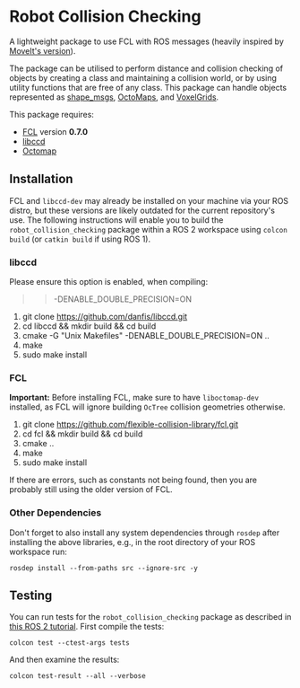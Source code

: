 # Robot Collision Checking

A lightweight package to use FCL with ROS messages (heavily inspired by [MoveIt's version](https://moveit.ros.org/documentation/concepts/developer_concepts/)). 

The package can be utilised to perform distance and collision checking of objects by creating a class and maintaining a collision world, or by using utility functions that are free of any class. This package can handle objects represented as [shape_msgs](http://wiki.ros.org/shape_msgs), [OctoMaps](https://github.com/OctoMap/octomap_msgs), and [VoxelGrids](https://github.com/ros-planning/navigation2/blob/main/nav2_msgs/msg/VoxelGrid.msg).

This package requires:
 * [FCL](https://github.com/flexible-collision-library/fcl) version **0.7.0**
 * [libccd](https://github.com/danfis/libccd)
 * [Octomap](https://octomap.github.io/) 

## Installation

FCL and `libccd-dev` may already be installed on your machine via your ROS distro, but these versions are likely outdated for the current repository's use. The following instructions will enable you to build the `robot_collision_checking` package within a ROS 2 workspace using `colcon build` (or `catkin build` if using ROS 1).

### libccd

Please ensure this option is enabled, when compiling: 
>> -DENABLE_DOUBLE_PRECISION=ON

1. git clone https://github.com/danfis/libccd.git
2. cd libccd && mkdir build && cd build
3. cmake -G "Unix Makefiles" -DENABLE_DOUBLE_PRECISION=ON ..
4. make
5. sudo make install

### FCL

**Important:** Before installing FCL, make sure to have `liboctomap-dev` installed, as FCL will ignore building `OcTree` collision geometries otherwise. 

1. git clone https://github.com/flexible-collision-library/fcl.git
2. cd fcl && mkdir build && cd build
3. cmake ..
4. make
5. sudo make install

If there are errors, such as constants not being found, then you are probably still using the older version of FCL.

### Other Dependencies

Don't forget to also install any system dependencies through `rosdep` after installing the above libraries, e.g., in the root directory of your ROS workspace run:
```
rosdep install --from-paths src --ignore-src -y
```

## Testing

You can run tests for the `robot_collision_checking` package as described in [this ROS 2 tutorial](https://docs.ros.org/en/humble/Tutorials/Intermediate/Testing/CLI.html). First compile the tests:
```
colcon test --ctest-args tests
```

And then examine the results:
```
colcon test-result --all --verbose
```